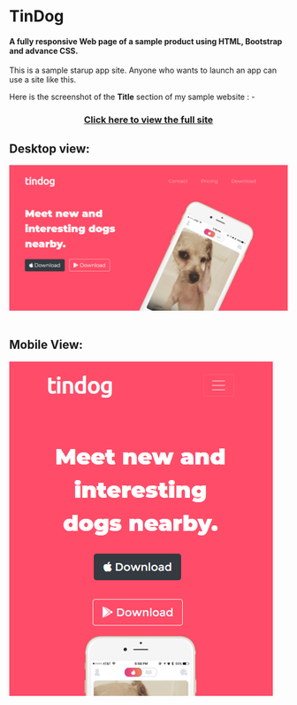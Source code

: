# TinDog
<h4> A fully responsive Web page of a sample product using HTML, Bootstrap and advance CSS.</h4>
This is a sample starup app site. Anyone who wants to launch an app can use a site like this.

Here is the screenshot of the <b>Title</b> section of my sample website : -

<h3 align="center"><a href="https://github.com/MusfiqDehan/StartUp-App-Site/settings">Click here to view the full site<a/></h3>
  
## Desktop view:
<img src="images/TinDog-img.png" alt="dog-img">
<br><br>

## Mobile View:
<img src="images/Screenshot-2.png" alt="dog-img-mobile">
